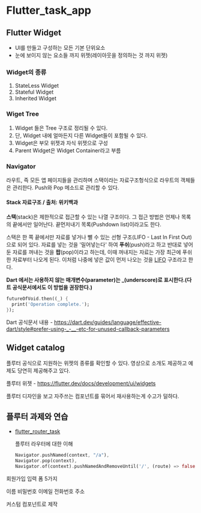 # Flutter_task_app



## Flutter Widget

- UI를 만들고 구성하는 모든 기본 단위요소
- 눈에 보이지 않는 요소들 까지 위젯(레이아웃을 정의하는 것 까지 위젯)

### Widget의 종류

1.  StateLess Widget
2.  Stateful Widget
3.  Inherited Widget



### Wiget Tree

1. Widget 들은 Tree 구조로 정리될 수 있다.
2. 단, Widget 내에 얼마든지 다른 Widget들이 포함될 수 있다.
3. Widget은 부모 위젯과 자식 위젯으로 구성
4. Parent Widget은 Widget Container라고 부름



### Navigator

라우트, 즉 모든 앱 페이지들을 관리하며 스택이라는 자료구조헝식으로 라우트의 객체들은 관리한다. Push와 Pop 메소드로 관리할 수 있다.

#### Stack 자료구조 / 출처: 위키백과

**스택**(stack)은 제한적으로 접근할 수 있는 나열 구조이다. 그 접근 방법은 언제나 목록의 끝에서만 일어난다. 끝먼저내기 목록(Pushdown list)이라고도 한다.

스택은 한 쪽 끝에서만 자료를 넣거나 뺄 수 있는 선형 구조(LIFO - Last In First Out)으로 되어 있다. 자료를 넣는 것을 '밀어넣는다' 하여 **푸쉬**(push)라고 하고 반대로 넣어둔 자료를 꺼내는 것을 **팝**(pop)이라고 하는데, 이때 꺼내지는 자료는 가장 최근에 푸쉬한 자료부터 나오게 된다. 이처럼 나중에 넣은 값이 먼저 나오는 것을 [LIFO](https://ko.wikipedia.org/wiki/LIFO) 구조라고 한다.

**Dart 에서는 사용하지 않는 매개변수(parameter)는 _(underscore)로 표시한다.(다트 공식문서에서도 이 방법을 권장한다.)**

~~~dart
futureOfVoid.then((_) {
  print('Operation complete.');
});
~~~

Dart 공식문서 내용 -  https://dart.dev/guides/language/effective-dart/style#prefer-using-_-__-etc-for-unused-callback-parameters



## Widget catalog

플루터 공식으로 지원하는 위젯의 종류를 확인할 수 있다.
영상으로 소개도 제공하고 예제도 당연히 제공해주고 있다.

플루터 위젯 - https://flutter.dev/docs/development/ui/widgets



플루터 디자인을 보고 자주쓰는 컴포넌트를 묶어서 재사용하는게 수고가 덜하다.



## 플루터 과제와 연습

- [flutter_router_task](https://github.com/creatijin/flutter_task_app/tree/master/flutter_router_task)

  플루터 라우터에 대한 이해

  ```dart
  Navigator.pushNamed(context, "/a"),
  Navigator.pop(context),
  Navigator.of(context).pushNamedAndRemoveUntil('/', (route) => false);
  ```

회원가입 입력 폼 5가지

이름 비밀번호 이메일 전화번호 주소

커스텀 컴포넌트로 제작

